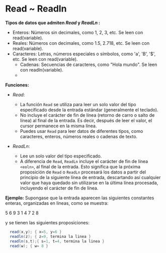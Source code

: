 # Read ~ Readln

**Tipos de datos que admiten _Read_ y _ReadLn_ :**

- Enteros: Números sin decimales, como 1, 2, 3, etc. Se leen con read(variable).
- Reales: Números con decimales, como 1.5, 2.718, etc. Se leen con read(variable).
- Caracteres: Letras, números especiales o símbolos, como 'a', 'B', '$', etc. Se leen con read(variable).
  - Cadenas: Secuencias de caracteres, como "Hola mundo". Se leen con readln(variable).
  - 
**Funciones:**
- *Read*:
  - La función `Read` se utiliza para leer un solo valor del tipo especificado desde la entrada estándar (generalmente el teclado).
  - No incluye el carácter de fin de línea (retorno de carro o salto de línea) al final de la entrada. Es decir, después de leer el valor, el cursor permanece en la misma línea.
  - Puedes usar `Read` para leer datos de diferentes tipos, como caracteres, enteros, números reales o cadenas de texto.

- *ReadLn*:
  - Lee un solo valor del tipo especificado.
  - A diferencia de `Read`, `ReadLn` incluye el carácter de fin de línea `<eoln>`, al final de la entrada. 
    Esto significa que la próxima proposición de `Read` o `ReadLn` procesará los datos a partir del principio de la siguiente línea de entrada, descartando así cualquier valor que haya quedado sin utilizarse en la última línea procesada, incluyendo el carácter de fin de línea.

**Ejemplo:**
Supongase que la entrada aparecen las siguientes constantes enteras, organizadas en lineas, como se muestra:

  5  6  9  3<eoln>
  1  4  7  2<eoln>
  8<eoln>

y se tienen las siguientes proposiciones:
```C#
  read(x,y); { x=5, y=6 }
  readln(z); { z=9, termina la linea }
  readln(s,t);{ s=1, t=4, termina la linea }
  read(w); { w= 8 }
```
